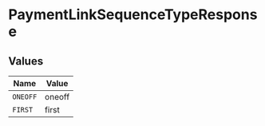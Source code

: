 # PaymentLinkSequenceTypeResponse


## Values

| Name     | Value    |
| -------- | -------- |
| `ONEOFF` | oneoff   |
| `FIRST`  | first    |